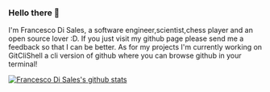 ### Hello there 👋




I'm Francesco Di Sales, a software engineer,scientist,chess player and an open source lover :D.
If you just visit my github page please send me a feedback so that I can be better.
As for my projects I'm currently working on GitCliShell a cli version of github where you can browse github in your terminal!



[![Francesco Di Sales's github stats](https://github-readme-stats.vercel.app/api?username=FrancescoDiSalesGithub)](https://github.com/anuraghazra/github-readme-stats)

